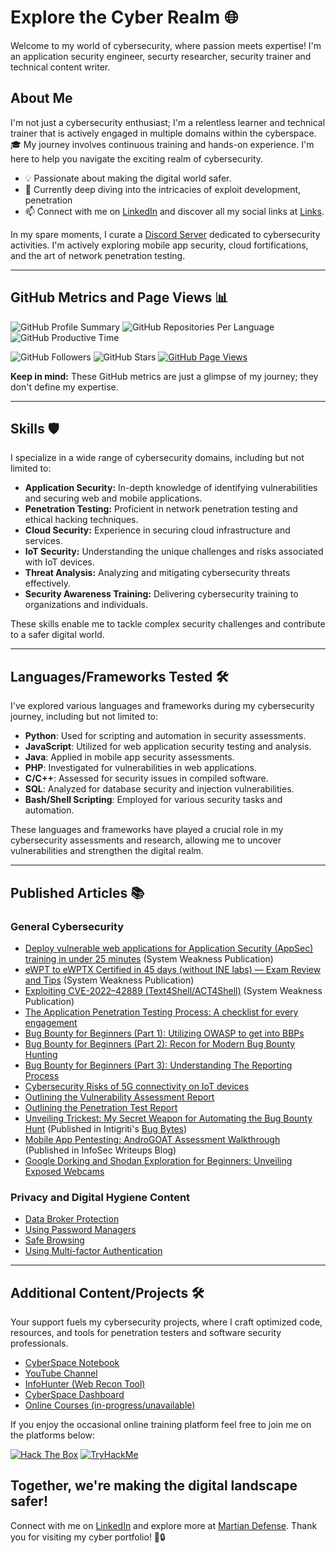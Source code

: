 # Explore the Cyber Realm 🌐

Welcome to my world of cybersecurity, where passion meets expertise! I'm an application security engineer, securty researcher, security trainer and technical content writer.

## About Me

I'm not just a cybersecurity enthusiast; I'm a relentless learner and technical trainer that is actively engaged in multiple domains within the cyberspace. 🎓 My journey involves continuous training and hands-on experience. I'm here to help you navigate the exciting realm of cybersecurity.

- 💡 Passionate about making the digital world safer.
- 🌱 Currently deep diving into the intricacies of exploit development, penetration 
- 📫 Connect with me on [LinkedIn](https://www.linkedin.com/in/bwfydglhbjezmzc) and discover all my social links at [Links](https://links.martiandefense.llc).

In my spare moments, I curate a [Discord Server](https://join.martiandefense.llc) dedicated to cybersecurity activities. I'm actively exploring mobile app security, cloud fortifications, and the art of network penetration testing.

---

## GitHub Metrics and Page Views 📊

![GitHub Profile Summary](http://github-profile-summary-cards.vercel.app/api/cards/profile-details?username=martian1337&theme=dracula)
![GitHub Repositories Per Language](http://github-profile-summary-cards.vercel.app/api/cards/repos-per-language?username=martian1337&theme=dracula)
![GitHub Productive Time](http://github-profile-summary-cards.vercel.app/api/cards/productive-time?username=martian1337&theme=dracula&utcOffset=8)

![GitHub Followers](https://img.shields.io/github/followers/martian1337?style=social)
![GitHub Stars](https://img.shields.io/github/stars/martian1337?style=social)
[![GitHub Page Views](https://komarev.com/ghpvc/?username=martian1337&color=blue)](https://github.com/martian1337)

**Keep in mind:** These GitHub metrics are just a glimpse of my journey; they don't define my expertise.

---

## Skills 🛡️

I specialize in a wide range of cybersecurity domains, including but not limited to:

- **Application Security:** In-depth knowledge of identifying vulnerabilities and securing web and mobile applications.
- **Penetration Testing:** Proficient in network penetration testing and ethical hacking techniques.
- **Cloud Security:** Experience in securing cloud infrastructure and services.
- **IoT Security:** Understanding the unique challenges and risks associated with IoT devices.
- **Threat Analysis:** Analyzing and mitigating cybersecurity threats effectively.
- **Security Awareness Training:** Delivering cybersecurity training to organizations and individuals.

These skills enable me to tackle complex security challenges and contribute to a safer digital world.

---

## Languages/Frameworks Tested 🛠️

I've explored various languages and frameworks during my cybersecurity journey, including but not limited to:

- **Python**: Used for scripting and automation in security assessments.
- **JavaScript**: Utilized for web application security testing and analysis.
- **Java**: Applied in mobile app security assessments.
- **PHP**: Investigated for vulnerabilities in web applications.
- **C/C++**: Assessed for security issues in compiled software.
- **SQL**: Analyzed for database security and injection vulnerabilities.
- **Bash/Shell Scripting**: Employed for various security tasks and automation.

These languages and frameworks have played a crucial role in my cybersecurity assessments and research, allowing me to uncover vulnerabilities and strengthen the digital realm.

---

## Published Articles 📚

### General Cybersecurity

- [Deploy vulnerable web applications for Application Security (AppSec) training in under 25 minutes](https://systemweakness.com/deploy-vulnerable-web-applications-for-application-security-appsec-training-in-under-30-minutes-1554585ccd74) (System Weakness Publication)
- [eWPT to eWPTX Certified in 45 days (without INE labs) — Exam Review and Tips](https://systemweakness.com/ewpt-to-ewptx-certified-in-45-days-without-ine-labs-22d4e64da57b) (System Weakness Publication)
- [Exploiting CVE-2022–42889 (Text4Shell/ACT4Shell)](https://systemweakness.com/walkthrough-of-exploiting-cve-2022-42889-text4shell-act4shell-558b37fbc273) (System Weakness Publication)
- [The Application Penetration Testing Process: A checklist for every engagement](https://systemweakness.com/the-application-penetration-testing-process-a-checklist-for-every-engagement-d89e9f4dfd9c)
- [Bug Bounty for Beginners (Part 1): Utilizing OWASP to get into BBPs](https://www.martiandefense.llc/post/bug-bounty-for-beginners-part-1-utilizing-owasp-to-get-into-bbps)
- [Bug Bounty for Beginners (Part 2): Recon for Modern Bug Bounty Hunting](https://www.martiandefense.llc/post/bug-bounty-for-beginners-part-2-recon-for-modern-bug-bounty-hunting)
- [Bug Bounty for Beginners (Part 3): Understanding The Reporting Process](https://www.martiandefense.llc/post/bug-bounty-for-beginners-part-3-understanding-the-reporting-process)
- [Cybersecurity Risks of 5G connectivity on IoT devices](https://www.martiandefense.llc/post/cybersecurity-risks-of-5g-connectivity-on-iot-devices)
- [Outlining the Vulnerability Assessment Report](https://medium.com/martian-defense/outlining-the-vulnerability-assessment-report-da3d6ed93863)
- [Outlining the Penetration Test Report](https://medium.com/martian-defense/outlining-the-penetration-test-report-9078f7539e1b)
- [Unveiling Trickest: My Secret Weapon for Automating the Bug Bounty Hunt](https://read.martiandefense.llc/unveiling-trickest-my-secret-weapon-for-automating-the-bug-bounty-hunt-80e274863244) (Published in Intigriti's [Bug Bytes](https://blog.intigriti.com/2023/06/21/bug-bytes-204-everything-you-missed-from-nahamcon/))
- [Mobile App Pentesting: AndroGOAT Assessment Walkthrough](https://infosecwriteups.com/mobile-pentesting-androgoat-assessment-walkthrough-1a63a7edc677) (Published in InfoSec Writeups Blog)
- [Google Dorking and Shodan Exploration for Beginners: Unveiling Exposed Webcams](https://www.martiandefense.llc/post/google-dorking-and-shodan-exploration-for-beginners-unveiling-exposed-webcams)

### Privacy and Digital Hygiene Content

- [Data Broker Protection](https://www.martiandefense.llc/post/practicing-digital-hygiene-data-broker-protection)
- [Using Password Managers](https://www.martiandefense.llc/post/practicing-digital-hygiene-using-password-managers)
- [Safe Browsing](https://www.martiandefense.llc/post/practicing-digital-hygiene-safe-browsing)
- [Using Multi-factor Authentication](https://www.martiandefense.llc/post/practicing-digital-hygiene-mfa-for-the-win)
---

## Additional Content/Projects 🛠️

Your support fuels my cybersecurity projects, where I craft optimized code, resources, and tools for penetration testers and software security professionals.

- [CyberSpace Notebook](https://book.martiandefense.llc/)
- [YouTube Channel](https://www.youtube.com/@MartianDefense)
- [InfoHunter (Web Recon Tool)](https://hunt.martiandefense.llc/)
- [CyberSpace Dashboard](https://start.me/p/ADPELy/cyberspace)
- [Online Courses (in-progress/unavailable)](https://edu.martiandefense.llc/)

If you enjoy the occasional online training platform feel free to join me on the platforms below:

[![Hack The Box](https://www.hackthebox.eu/badge/image/273994)](https://app.hackthebox.com/profile/273994)
[![TryHackMe](https://tryhackme-badges.s3.amazonaws.com/Martian1337.png)](https://tryhackme.com/p/Martian1337)

Together, we're making the digital landscape safer!
---

Connect with me on [LinkedIn](https://www.linkedin.com/company/martian-defense/) and explore more at [Martian Defense](https://martiandefense.llc). Thank you for visiting my cyber portfolio! 🚀🔒
